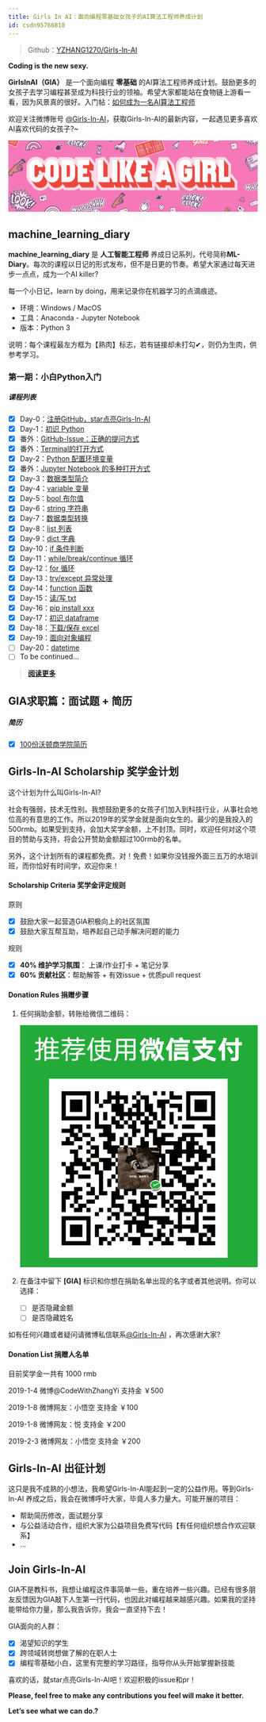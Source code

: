 ```yaml
---
title: Girls In AI：面向编程零基础女孩子的AI算法工程师养成计划
id: csdn95766810
---
```


> Github：[YZHANG1270/Girls-In-AI](https://github.com/YZHANG1270/Girls-In-AI)

**Coding is the new sexy.**

**GirlsInAI（GIA）** 是一个面向编程 **零基础** 的AI算法工程师养成计划。鼓励更多的女孩子去学习编程甚至成为科技行业的领袖。希望大家都能站在食物链上游看一看，因为风景真的很好。入门帖：[如何成为一名AI算法工程师](https://weibo.com/3340707810/GBryiyz3T)

欢迎关注微博账号 [@Girls-In-AI](https://m.weibo.cn/profile/2650740963)，获取Girls-In-AI的最新内容，一起遇见更多喜欢AI喜欢代码的女孩子?~

![](../img/3448a6443aeab350e5c916533c001662.png)

## machine_learning_diary

**machine_learning_diary** 是 **人工智能工程师** 养成日记系列，代号简称**ML-Diary**。每次的课程以日记的形式发布，但不是日更的节奏。希望大家通过每天进步一点点，成为一个AI killer?

每一个小日记，learn by doing，用来记录你在机器学习的点滴痕迹。

*   环境：Windows / MacOS
*   工具：Anaconda - Jupyter Notebook
*   版本：Python 3

说明：每个课程最左方框为【熟肉】标志，若有链接却未打勾✔，则仍为生肉，供参考学习。

### 第一期：小白Python入门

##### 课程列表

*   [x]  Day-0：[注册GitHub，star点亮Girls-In-AI](https://github.com/YZHANG1270/Girls-In-AI/blob/master/tools/github/signup.md)
*   [x]  Day-1：[初识 Python](https://github.com/YZHANG1270/Girls-In-AI/blob/master/machine_learning_diary/base/print/README.md)
*   [x]  番外：[GitHub-Issue：正确的提问方式](https://github.com/YZHANG1270/Girls-In-AI/blob/master/tools/github/issue.md)
*   [x]  番外：[Terminal的打开方式](https://github.com/YZHANG1270/Girls-In-AI/blob/master/tools/terminal/start.md)
*   [x]  Day-2：[Python 配置环境变量](https://github.com/YZHANG1270/Girls-In-AI/blob/master/machine_learning_diary/base/env_config/Python_for_WIN.md)
*   [x]  番外：[Jupyter Notebook 的多种打开方式](https://github.com/YZHANG1270/Girls-In-AI/blob/master/tools/anaconda/jupyter/start.md)
*   [x]  Day-3：[数据类型简介](https://github.com/YZHANG1270/Girls-In-AI/blob/master/machine_learning_diary/base/data_type/data_type.md)
*   [x]  Day-4：[variable 变量](https://github.com/YZHANG1270/Girls-In-AI/blob/master/machine_learning_diary/base/data_type/variable.md)
*   [x]  Day-5：[bool 布尔值](https://github.com/YZHANG1270/Girls-In-AI/blob/master/machine_learning_diary/base/data_type/bool.md)
*   [x]  Day-6：[string 字符串](https://github.com/YZHANG1270/Girls-In-AI/blob/master/machine_learning_diary/base/data_type/string.md)
*   [x]  Day-7：[数据类型转换](https://github.com/YZHANG1270/Girls-In-AI/blob/master/machine_learning_diary/base/data_type/type_trans.md)
*   [x]  Day-8：[list 列表](https://github.com/YZHANG1270/Girls-In-AI/blob/master/machine_learning_diary/base/data_type/list.md)
*   [x]  Day-9：[dict 字典](https://github.com/YZHANG1270/Girls-In-AI/blob/master/machine_learning_diary/base/data_type/dict.md)
*   [x]  Day-10：[if 条件判断](https://github.com/YZHANG1270/Girls-In-AI/blob/master/machine_learning_diary/base/if/if.md)
*   [x]  Day-11：[while/break/continue 循环](https://github.com/YZHANG1270/Girls-In-AI/blob/master/machine_learning_diary/base/loop/while.md)
*   [x]  Day-12：[for 循环](https://github.com/YZHANG1270/Girls-In-AI/blob/master/machine_learning_diary/base/loop/for.md)
*   [x]  Day-13：[try/except 异常处理](https://github.com/YZHANG1270/Girls-In-AI/tree/master/machine_learning_diary/base/try_except)
*   [x]  Day-14：[function 函数](https://github.com/YZHANG1270/Girls-In-AI/blob/master/machine_learning_diary/base/function/func.md)
*   [x]  Day-15：[读/写 txt](https://github.com/YZHANG1270/Girls-In-AI/blob/master/machine_learning_diary/base/read_write/read_write_txt.ipynb)
*   [x]  Day-16：[pip install xxx](https://github.com/YZHANG1270/Girls-In-AI/blob/master/machine_learning_diary/package/import.md)
*   [x]  Day-17：[初识 dataframe](https://github.com/YZHANG1270/Girls-In-AI/blob/master/machine_learning_diary/base/data_type/dataframe.ipynb)
*   [x]  Day-18：[下载/保存 excel](https://github.com/YZHANG1270/Girls-In-AI/blob/master/machine_learning_diary/base/read_write/read_save_excel.ipynb)
*   [x]  Day-19：[面向对象编程](https://github.com/YZHANG1270/Girls-In-AI/blob/master/machine_learning_diary/base/class/class_1.ipynb)
*   [ ]  Day-20：[datetime](https://nbviewer.jupyter.org/github/donnemartin/data-science-ipython-notebooks/blob/master/python-data/datetime.ipynb)
*   [ ]  To be continued…

> [**阅读更多**](https://github.com/YZHANG1270/Girls-In-AI/blob/master/README.md)

## GIA求职篇：面试题 + 简历

##### 简历

*   [x]  [100份沃顿商学院简历](https://github.com/YZHANG1270/Girls-In-AI/blob/master/resume/wharton/Wharton_Resume.pdf)

## Girls-In-AI Scholarship 奖学金计划

这个计划为什么叫Girls-In-AI?

社会有强弱，技术无性别。我想鼓励更多的女孩子们加入到科技行业，从事社会地位高的有意思的工作。所以2019年的奖学金就是面向女生的。最少的是我投入的500rmb。如果受到支持，会加大奖学金额，上不封顶。同时，欢迎任何对这个项目的赞助与支持，将会公开赞助金额超过100rmb的名单。

另外，这个计划所有的课程都免费。对！免费！如果你没钱报外面三五万的水培训班，而你恰好有时间学，欢迎你来！

#### Scholarship Criteria 奖学金评定规则

原则

*   [x]  鼓励大家一起营造GIA积极向上的社区氛围
*   [x]  鼓励大家互帮互助，培养起自己动手解决问题的能力

规则

*   [x]  **40% 维护学习氛围**： 上课/作业打卡 + 笔记分享
*   [x]  **60% 贡献社区**：帮助解答 + 有效issue + 优质pull request

#### Donation Rules 捐赠步骤

1.  任何捐助金额，转账给微信二维码：

    ![](../img/24fa513638d9edb08129f12789cf1aa0.png)
2.  在备注中留下 **[GIA]** 标识和你想在捐助名单出现的名字或者其他说明。你可以选择：

    *   [ ]  是否隐藏金额
    *   [ ]  是否隐藏姓名

如有任何兴趣或者疑问请微博私信联系[@Girls-In-AI](https://m.weibo.cn/profile/2650740963) ，再次感谢大家?

#### Donation List 捐赠人名单

目前奖学金一共有 1000 rmb

2019-1-4 微博@CodeWithZhangYi 支持金 ￥500

2019-1-8 微博网友：小悟空 支持金 ￥100

2019-1-8 微博网友：悦 支持金 ￥200

2019-2-3 微博网友：小悟空 支持金 ￥200

## Girls-In-AI 出征计划

这只是我不成熟的小想法，我希望Girls-In-AI能起到一定的公益作用。等到Girls-In-AI 养成之后，我会在微博呼吁大家，毕竟人多力量大。可能开展的项目：

*   帮助简历修改，面试题分享
*   与公益活动合作，组织大家为公益项目免费写代码【有任何组织想合作欢迎联系】
*   …

## Join Girls-In-AI

GIA不是教科书，我想让编程这件事简单一些，重在培养一些兴趣。已经有很多朋友反馈因为GIA敲下人生第一行代码，也因此对编程越来越感兴趣。如果我的坚持能带给你力量，那么我告诉你，我会一直坚持下去！

GIA面向的人群：

*   [x]  渴望知识的学生
*   [x]  跨领域转岗想做了解的在职人士
*   [x]  编程零基础小白，这里有完整的学习路径，指导你从头开始掌握新技能

喜欢的话，就star点亮Girls-In-AI吧！欢迎积极的issue和pr！

**Please, feel free to make any contributions you feel will make it better.**

**Let’s see what we can do.?**